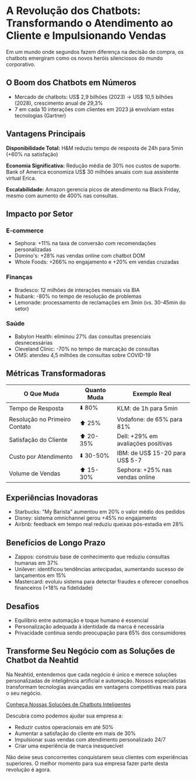 # A Revolução dos Chatbots: Transformando o Atendimento ao Cliente e Impulsionando Vendas

Em um mundo onde segundos fazem diferença na decisão de compra, os chatbots emergiram como os novos heróis silenciosos do mundo corporativo.

## O Boom dos Chatbots em Números

- Mercado de chatbots: US$ 2,9 bilhões (2023) → US$ 10,5 bilhões (2028), crescimento anual de 29,3%
- 7 em cada 10 interações com clientes em 2023 já envolviam estas tecnologias (Gartner)

## Vantagens Principais

**Disponibilidade Total:** H&M reduziu tempo de resposta de 24h para 5min (+60% na satisfação)

**Economia Significativa:** Redução média de 30% nos custos de suporte. Bank of America economiza US$ 30 milhões anuais com sua assistente virtual Erica.

**Escalabilidade:** Amazon gerencia picos de atendimento na Black Friday, mesmo com aumento de 400% nas consultas.

## Impacto por Setor

### E-commerce

- Sephora: +11% na taxa de conversão com recomendações personalizadas
- Domino's: +28% nas vendas online com chatbot DOM
- Whole Foods: +266% no engajamento e +20% em vendas cruzadas

### Finanças

- Bradesco: 12 milhões de interações mensais via BIA
- Nubank: -80% no tempo de resolução de problemas
- Lemonade: processamento de reclamações em 3min (vs. 30-45min do setor)

### Saúde

- Babylon Health: eliminou 27% das consultas presenciais desnecessárias
- Cleveland Clinic: -70% no tempo de marcação de consultas
- OMS: atendeu 4,5 milhões de consultas sobre COVID-19

## Métricas Transformadoras

| O Que Muda                    | Quanto Muda | Exemplo Real                       |
| ----------------------------- | ----------- | ---------------------------------- |
| Tempo de Resposta             | ⬇️ 80%       | KLM: de 1h para 5min               |
| Resolução no Primeiro Contato | ⬆️ 25%       | Vodafone: de 65% para 81%          |
| Satisfação do Cliente         | ⬆️ 20-35%    | Dell: +29% em avaliações positivas |
| Custo por Atendimento         | ⬇️ 30-50%    | IBM: de US$ 15-20 para US$ 5-7     |
| Volume de Vendas              | ⬆️ 15-30%    | Sephora: +25% nas vendas online    |

## Experiências Inovadoras

- Starbucks: "My Barista" aumentou em 20% o valor médio dos pedidos
- Disney: sistema omnichannel gerou +45% no engajamento
- Airbnb: feedback em tempo real reduziu queixas pós-estadia em 28%

## Benefícios de Longo Prazo

- Zappos: construiu base de conhecimento que reduziu consultas humanas em 37%
- Unilever: identificou tendências antecipadas, aumentando sucesso de lançamentos em 15%
- Mastercard: evoluiu sistema para detectar fraudes e oferecer conselhos financeiros (+18% na fidelidade)

## Desafios

- Equilíbrio entre automação e toque humano é essencial
- Personalização adequada à identidade da marca é necessária
- Privacidade continua sendo preocupação para 65% dos consumidores

## Transforme Seu Negócio com as Soluções de Chatbot da Neahtid

Na Neahtid, entendemos que cada negócio é único e merece soluções personalizadas de inteligência artificial e automação. Nossos especialistas transformam tecnologias avançadas em vantagens competitivas reais para o seu negócio.

[Conheça Nossas Soluções de Chatbots Inteligentes](/pt-br/services/artificial-intelligence-and-automation/chatbots/)

Descubra como podemos ajudar sua empresa a:

- Reduzir custos operacionais em até 50%
- Aumentar a satisfação do cliente em mais de 30%
- Impulsionar suas vendas com atendimento personalizado 24/7
- Criar uma experiência de marca inesquecível

Não deixe seus concorrentes conquistarem seus clientes com experiências superiores. O melhor momento para sua empresa fazer parte desta revolução é agora.
